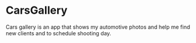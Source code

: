 # CarsGallery
Cars gallery is an app that shows my automotive photos and help me find new clients and to schedule shooting day.
